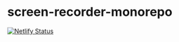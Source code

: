 # screen-recorder-monorepo

[![Netlify Status](https://api.netlify.com/api/v1/badges/20d2e1c1-a660-43aa-8ee7-8e1b0f12ea9b/deploy-status)](https://app.netlify.com/sites/frontendcasestudy/deploys)
